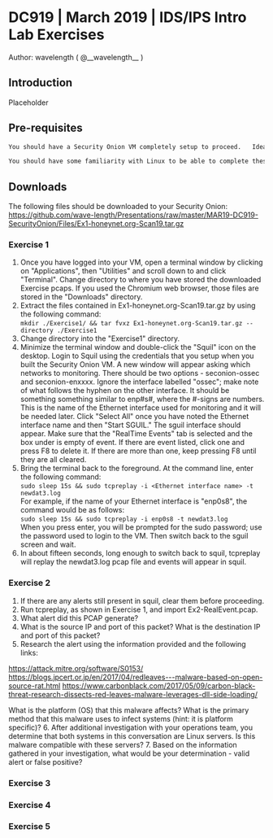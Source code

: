 # DC919  |  March 2019  |  IDS/IPS Intro Lab Exercises
Author: wavelength  ( @\_\_wavelength\_\_ )

## Introduction
Placeholder

## Pre-requisites
```sh
You should have a Security Onion VM completely setup to proceed.   Ideally, you would have a snapshot of the fresh install that you can revert to between exercises.\

You should have some familiarity with Linux to be able to complete these exercises.   Some step-by-step instructions are provided to familiarize you with Security Onion or to ensure that exercises work as intended.
```

## Downloads
The following files should be downloaded to your Security Onion:\
https://github.com/wave-length/Presentations/raw/master/MAR19-DC919-SecurityOnion/Files/Ex1-honeynet.org-Scan19.tar.gz

### Exercise 1
1. Once you have logged into your VM, open a terminal window by clicking on "Applications", then "Utilities" and scroll down to and click "Terminal".   Change directory to where you have stored the downloaded Exercise pcaps.   If you used the Chromium web browser, those files are stored in the "Downloads" directory.
2. Extract the files contained in Ex1-honeynet.org-Scan19.tar.gz by using the following command:\
  `mkdir ./Exercise1/ && tar fvxz Ex1-honeynet.org-Scan19.tar.gz --directory ./Exercise1`
3. Change directory into the "Exercise1" directory.
4. Minimize the terminal window and double-click the "Squil" icon on the desktop.   Login to Squil using the credentials that you setup when you built the Security Onion VM.  A new window will appear asking which networks to monitoring.   There should be two options - seconion-ossec and seconion-enxxxx.   Ignore the interface labelled "ossec"; make note of what follows the hyphen on the other interface.   It should be something something similar to enp#s#, where the #-signs are numbers.  This is the name of the Ethernet interface used for monitoring and it will be needed later.   Click "Select All" once you have noted the Ethernet interface name and then "Start SGUIL."  The sguil interface should appear.   Make sure that the "RealTime Events" tab is selected and the box under is empty of event.   If there are event listed, click one and press F8 to delete it.   If there are more than one, keep pressing F8 until they are all cleared.
5. Bring the terminal back to the foreground.   At the command line, enter the following command:\
`sudo sleep 15s && sudo tcpreplay -i <Ethernet interface name> -t newdat3.log`\
For example, if the name of your Ethernet interface is "enp0s8", the command would be as follows:\
`sudo sleep 15s && sudo tcpreplay -i enp0s8 -t newdat3.log`\
When you press enter, you will be prompted for the sudo password; use the password used to login to the VM.   Then switch back to the sguil screen and wait.
6. In about fifteen seconds, long enough to switch back to squil, tcpreplay will replay the newdat3.log pcap file and events will appear in squil.
  
### Exercise 2
1. If there are any alerts still present in squil, clear them before proceeding.
2. Run tcpreplay, as shown in Exercise 1, and import Ex2-RealEvent.pcap.
3. What alert did this PCAP generate?
4. What is the source IP and port of this packet?   What is the destination IP and port of this packet?
5. Research the alert using the information provided and the following links:

https://attack.mitre.org/software/S0153/
https://blogs.jpcert.or.jp/en/2017/04/redleaves---malware-based-on-open-source-rat.html
https://www.carbonblack.com/2017/05/09/carbon-black-threat-research-dissects-red-leaves-malware-leverages-dll-side-loading/

What is the platform (OS) that this malware affects?   What is the primary method that this malware uses to infect systems (hint: it is platform specific)?
6. After additional investigation with your operations team, you determine that both systems in this conversation are Linux servers.   Is this malware compatible with these servers?
7. Based on the information gathered in your investigation, what would be your determination - valid alert or false positive?

### Exercise 3

### Exercise 4

### Exercise 5
